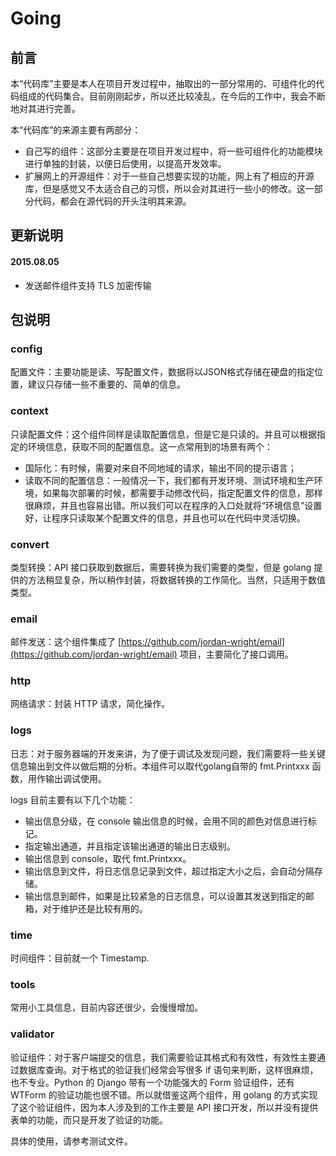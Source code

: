 # Going

## 前言
本“代码库”主要是本人在项目开发过程中，抽取出的一部分常用的、可组件化的代码组成的代码集合。目前刚刚起步，所以还比较凌乱，在今后的工作中，我会不断地对其进行完善。

本“代码库”的来源主要有两部分：

* 自己写的组件：这部分主要是在项目开发过程中，将一些可组件化的功能模块进行单独的封装，以便日后使用，以提高开发效率。
* 扩展网上的开源组件：对于一些自己想要实现的功能，网上有了相应的开源库，但是感觉又不太适合自己的习惯，所以会对其进行一些小的修改。这一部分代码，都会在源代码的开头注明其来源。

## 更新说明

#### 2015.08.05
* 发送邮件组件支持 TLS 加密传输


## 包说明

### config
配置文件：主要功能是读、写配置文件，数据将以JSON格式存储在硬盘的指定位置，建议只存储一些不重要的、简单的信息。

### context
只读配置文件：这个组件同样是读取配置信息，但是它是只读的。并且可以根据指定的环境信息，获取不同的配置信息。这一点常用到的场景有两个：

* 国际化：有时候，需要对来自不同地域的请求，输出不同的提示语言；
* 读取不同的配置信息：一般情况一下，我们都有开发环境、测试环境和生产环境，如果每次部署的时候，都需要手动修改代码，指定配置文件的信息，那样很麻烦，并且也容易出错。所以我们可以在程序的入口处就将“环境信息”设置好，让程序只读取某个配置文件的信息，并且也可以在代码中灵活切换。

### convert
类型转换：API 接口获取到数据后，需要转换为我们需要的类型，但是 golang 提供的方法稍显复杂，所以稍作封装，将数据转换的工作简化。当然，只适用于数值类型。

### email
邮件发送：这个组件集成了 [https://github.com/jordan-wright/email](https://github.com/jordan-wright/email) 项目，主要简化了接口调用。

### http 
网络请求：封装 HTTP 请求，简化操作。

### logs
日志：对于服务器端的开发来讲，为了便于调试及发现问题，我们需要将一些关键信息输出到文件以做后期的分析。本组件可以取代golang自带的 fmt.Printxxx 函数，用作输出调试使用。

logs 目前主要有以下几个功能：

* 输出信息分级，在 console 输出信息的时候，会用不同的颜色对信息进行标记。
* 指定输出通道，并且指定该输出通道的输出日志级别。
* 输出信息到 console，取代 fmt.Printxxx。
* 输出信息到文件，将日志信息记录到文件，超过指定大小之后，会自动分隔存储。
* 输出信息到邮件，如果是比较紧急的日志信息，可以设置其发送到指定的邮箱，对于维护还是比较有用的。

### time
时间组件：目前就一个 Timestamp.

### tools
常用小工具信息，目前内容还很少，会慢慢增加。

### validator
验证组件：对于客户端提交的信息，我们需要验证其格式和有效性，有效性主要通过数据库查询。对于格式的验证我们经常会写很多 if 语句来判断，这样很麻烦，也不专业。Python 的 Django 带有一个功能强大的 Form 验证组件，还有 WTForm 的验证功能也很不错。所以就借鉴这两个组件，用 golang 的方式实现了这个验证组件，因为本人涉及到的工作主要是 API 接口开发，所以并没有提供表单的功能，而只是开发了验证的功能。

具体的使用，请参考测试文件。